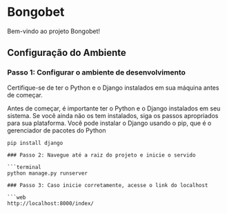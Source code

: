 # Bongobet

Bem-vindo ao projeto Bongobet!

## Configuração do Ambiente

### Passo 1: Configurar o ambiente de desenvolvimento
Certifique-se de ter o Python e o Django instalados em sua máquina antes de começar.

Antes de começar, é importante ter o Python e o Django instalados em seu sistema. 
Se você ainda não os tem instalados, siga os passos apropriados para sua plataforma. 
Você pode instalar o Django usando o pip, que é o gerenciador de pacotes do Python

```terminal
pip install django

### Passo 2: Navegue até a raiz do projeto e inicie o servido

```terminal
python manage.py runserver

### Passo 3: Caso inicie corretamente, acesse o link do localhost

```web
http://localhost:8000/index/
